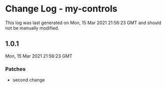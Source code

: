 # Change Log - my-controls

This log was last generated on Mon, 15 Mar 2021 21:56:23 GMT and should not be manually modified.

## 1.0.1
Mon, 15 Mar 2021 21:56:23 GMT

### Patches

- second change

